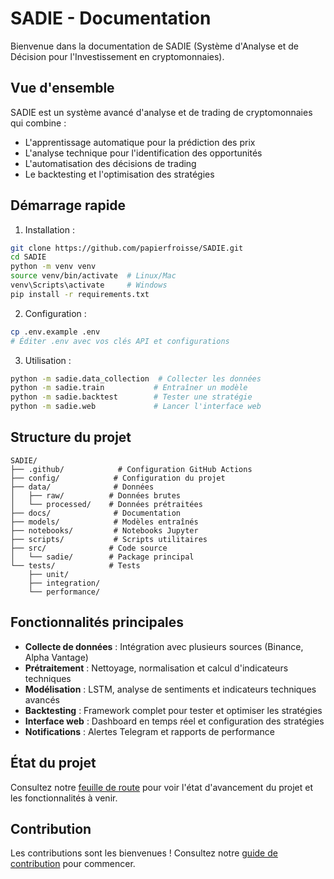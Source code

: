 # SADIE - Documentation

Bienvenue dans la documentation de SADIE (Système d'Analyse et de Décision pour l'Investissement en cryptomonnaies).

## Vue d'ensemble

SADIE est un système avancé d'analyse et de trading de cryptomonnaies qui combine :
- L'apprentissage automatique pour la prédiction des prix
- L'analyse technique pour l'identification des opportunités
- L'automatisation des décisions de trading
- Le backtesting et l'optimisation des stratégies

## Démarrage rapide

1. Installation :
```bash
git clone https://github.com/papierfroisse/SADIE.git
cd SADIE
python -m venv venv
source venv/bin/activate  # Linux/Mac
venv\Scripts\activate     # Windows
pip install -r requirements.txt
```

2. Configuration :
```bash
cp .env.example .env
# Éditer .env avec vos clés API et configurations
```

3. Utilisation :
```bash
python -m sadie.data_collection  # Collecter les données
python -m sadie.train           # Entraîner un modèle
python -m sadie.backtest        # Tester une stratégie
python -m sadie.web             # Lancer l'interface web
```

## Structure du projet

```
SADIE/
├── .github/            # Configuration GitHub Actions
├── config/            # Configuration du projet
├── data/              # Données
│   ├── raw/          # Données brutes
│   └── processed/    # Données prétraitées
├── docs/              # Documentation
├── models/            # Modèles entraînés
├── notebooks/         # Notebooks Jupyter
├── scripts/           # Scripts utilitaires
├── src/              # Code source
│   └── sadie/        # Package principal
└── tests/            # Tests
    ├── unit/
    ├── integration/
    └── performance/
```

## Fonctionnalités principales

- **Collecte de données** : Intégration avec plusieurs sources (Binance, Alpha Vantage)
- **Prétraitement** : Nettoyage, normalisation et calcul d'indicateurs techniques
- **Modélisation** : LSTM, analyse de sentiments et indicateurs techniques avancés
- **Backtesting** : Framework complet pour tester et optimiser les stratégies
- **Interface web** : Dashboard en temps réel et configuration des stratégies
- **Notifications** : Alertes Telegram et rapports de performance

## État du projet

Consultez notre [feuille de route](ROADMAP.md) pour voir l'état d'avancement du projet et les fonctionnalités à venir.

## Contribution

Les contributions sont les bienvenues ! Consultez notre [guide de contribution](CONTRIBUTING.md) pour commencer.
